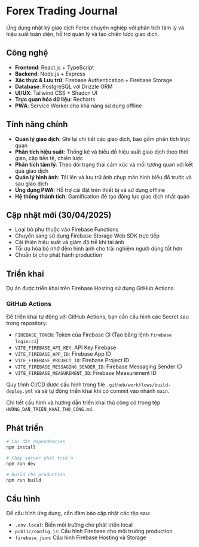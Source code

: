 # Forex Trading Journal

Ứng dụng nhật ký giao dịch Forex chuyên nghiệp với phân tích tâm lý và hiệu suất toàn diện, hỗ trợ quản lý và tạo chiến lược giao dịch.

## Công nghệ

- **Frontend**: React.js + TypeScript
- **Backend**: Node.js + Express
- **Xác thực & Lưu trữ**: Firebase Authentication + Firebase Storage
- **Database**: PostgreSQL với Drizzle ORM
- **UI/UX**: Tailwind CSS + Shadcn UI
- **Trực quan hóa dữ liệu**: Recharts
- **PWA**: Service Worker cho khả năng sử dụng offline

## Tính năng chính

- **Quản lý giao dịch**: Ghi lại chi tiết các giao dịch, bao gồm phân tích trực quan
- **Phân tích hiệu suất**: Thống kê và biểu đồ hiệu suất giao dịch theo thời gian, cặp tiền tệ, chiến lược
- **Phân tích tâm lý**: Theo dõi trạng thái cảm xúc và mối tương quan với kết quả giao dịch
- **Quản lý hình ảnh**: Tải lên và lưu trữ ảnh chụp màn hình biểu đồ trước và sau giao dịch
- **Ứng dụng PWA**: Hỗ trợ cài đặt trên thiết bị và sử dụng offline
- **Hệ thống thành tích**: Gamification để tạo động lực giao dịch nhất quán

## Cập nhật mới (30/04/2025)

- Loại bỏ phụ thuộc vào Firebase Functions
- Chuyển sang sử dụng Firebase Storage Web SDK trực tiếp
- Cải thiện hiệu suất và giảm độ trễ khi tải ảnh
- Tối ưu hóa bộ nhớ đệm hình ảnh cho trải nghiệm người dùng tốt hơn
- Chuẩn bị cho phát hành production

## Triển khai

Dự án được triển khai trên Firebase Hosting sử dụng GitHub Actions. 

### GitHub Actions

Để triển khai tự động với GitHub Actions, bạn cần cấu hình các Secret sau trong repository:

- `FIREBASE_TOKEN`: Token của Firebase CI (Tạo bằng lệnh `firebase login:ci`)
- `VITE_FIREBASE_API_KEY`: API Key Firebase
- `VITE_FIREBASE_APP_ID`: Firebase App ID
- `VITE_FIREBASE_PROJECT_ID`: Firebase Project ID
- `VITE_FIREBASE_MESSAGING_SENDER_ID`: Firebase Messaging Sender ID
- `VITE_FIREBASE_MEASUREMENT_ID`: Firebase Measurement ID

Quy trình CI/CD được cấu hình trong file `.github/workflows/build-deploy.yml` và sẽ tự động triển khai khi có commit vào nhánh `main`.

Chi tiết cấu hình và hướng dẫn triển khai thủ công có trong tệp `HƯỚNG_DẪN_TRIỂN_KHAI_THỦ_CÔNG.md`.

## Phát triển

```bash
# Cài đặt dependencies
npm install

# Chạy server phát triển
npm run dev

# Build cho production
npm run build
```

## Cấu hình

Để cấu hình ứng dụng, cần đảm bảo cập nhật các tệp sau:

- `.env.local`: Biến môi trường cho phát triển local
- `public/config.js`: Cấu hình Firebase cho môi trường production
- `firebase.json`: Cấu hình Firebase Hosting và Storage